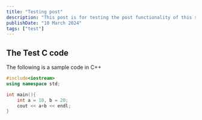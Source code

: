 ```yaml
---
title: "Testing post"
description: "This post is for testing the post functionality of this site. I will upload a sample C++ program."
publishDate: "10 March 2024"
tags: ["test"]
---
```


## The Test C code
The following is a sample code in C++ 
```c++
#include<iostream>
using namespace std;

int main(){
    int a = 10, b = 20;
    cout << a+b << endl;
}
```
